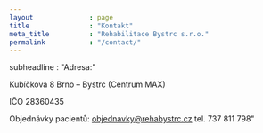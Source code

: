 ```yaml
---
layout              : page
title               : "Kontakt"
meta_title          : "Rehabilitace Bystrc s.r.o."
permalink           : "/contact/"
---
```


subheadline         : "Adresa:"

Kubíčkova 8
Brno – Bystrc (Centrum MAX)

IČO 28360435

Objednávky pacientů:
objednavky@rehabystrc.cz
tel. 737 811 798"
